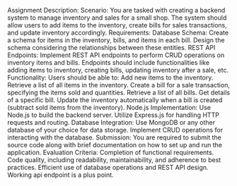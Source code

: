 Assignment Description:
Scenario:
You are tasked with creating a backend system to manage inventory and sales for a small shop.
The system should allow users to add items to the inventory, create bills for sales
transactions, and update inventory accordingly.
Requirements:
Database Schema:
Create a schema for items in the inventory, bills, and items in each bill.
Design the schema considering the relationships between these entities.
REST API Endpoints:
Implement REST API endpoints to perform CRUD operations on inventory items and bills.
Endpoints should include functionalities like adding items to inventory, creating bills,
updating inventory after a sale, etc.
Functionality:
Users should be able to:
Add new items to the inventory.
Retrieve a list of all items in the inventory.
Create a bill for a sale transaction, specifying the items sold and quantities.
Retrieve a list of all bills.
Get details of a specific bill.
Update the inventory automatically when a bill is created (subtract sold items from the inventory).
Node.js Implementation:
Use Node.js to build the backend server.
Utilize Express.js for handling HTTP requests and routing.
Database Integration:
Use MongoDB or any other database of your choice for data storage.
Implement CRUD operations for interacting with the database.
Submission:
You are required to submit the source code along with brief documentation on how to set up and
run the application.
Evaluation Criteria:
Completion of functional requirements.
Code quality, including readability, maintainability, and adherence to best practices.
Efficient use of database operations and REST API design.
Working api endpoint is a plus point.